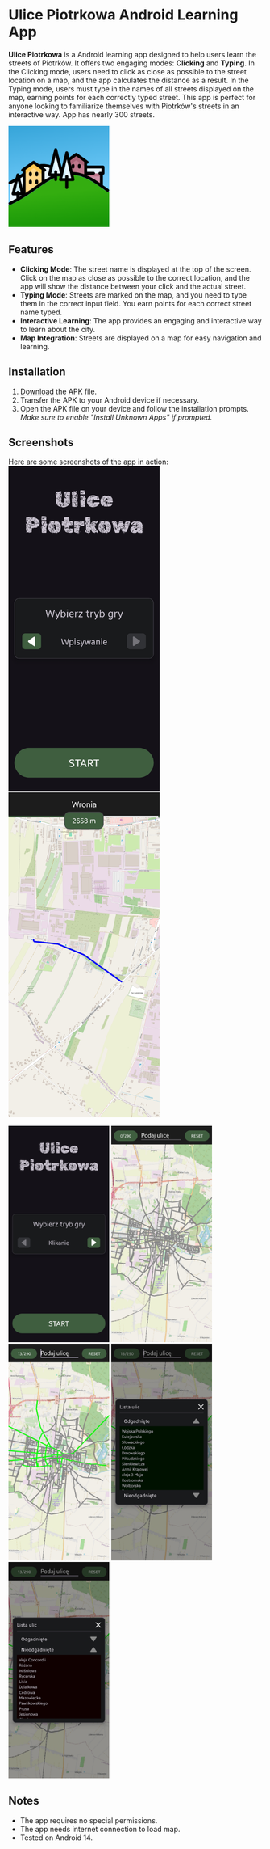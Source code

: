 # Ulice Piotrkowa Android Learning App

**Ulice Piotrkowa** is a Android learning app designed to help users learn the streets of Piotrków. It offers two engaging modes: **Clicking** and **Typing**. In the Clicking mode, users need to click as close as possible to the street location on a map, and the app calculates the distance as a result. In the Typing mode, users must type in the names of all streets displayed on the map, earning points for each correctly typed street. This app is perfect for anyone looking to familiarize themselves with Piotrków's streets in an interactive way. App has nearly 300 streets.

<img src="https://github.com/mati101811/UlicePiotrkowa/blob/master/images/UlicePiotrkowaIcon.png" alt="App preview" width="200"> 

## Features
- **Clicking Mode**: The street name is displayed at the top of the screen. Click on the map as close as possible to the correct location, and the app will show the distance between your click and the actual street.
- **Typing Mode**: Streets are marked on the map, and you need to type them in the correct input field. You earn points for each correct street name typed.
- **Interactive Learning**: The app provides an engaging and interactive way to learn about the city.
- **Map Integration**: Streets are displayed on a map for easy navigation and learning.

## Installation
1. [Download](https://github.com/mati101811/UlicePiotrkowa/raw/refs/heads/master/release/UlicePiotrkowa.apk) the APK file.
2. Transfer the APK to your Android device if necessary.
3. Open the APK file on your device and follow the installation prompts.  
   *Make sure to enable "Install Unknown Apps" if prompted.*
   
## Screenshots
Here are some screenshots of the app in action:  
<img src="https://github.com/mati101811/UlicePiotrkowa/blob/master/images/UlicePiotrkowaMenu1.jpg" alt="App menu 1" width="300"> 
<img src="https://github.com/mati101811/UlicePiotrkowa/blob/master/images/UlicePiotrkowaTrybKlikaniePoKlikni%C4%99ciu.jpg" alt="Clicking mode preview" width="300"> 

<img src="https://github.com/mati101811/UlicePiotrkowa/blob/master/images/UlicePiotrkowaMenu2.jpg" alt="App menu 2" width="200"> <img src="https://github.com/mati101811/UlicePiotrkowa/blob/master/images/UlicePiotrkowaTrybWpisywanie.jpg" alt="Typing mode" width="200"> <img src="https://github.com/mati101811/UlicePiotrkowa/blob/master/images/UlicePiotrkowaTrybWpisywanieWTrakcie.jpg" alt="Typing mode during game" width="200"> <img src="https://github.com/mati101811/UlicePiotrkowa/blob/master/images/UlicePiotrkowaTrybWpisywanieOdgadnięte.jpg" alt="Stats 1" width="200"> <img src="https://github.com/mati101811/UlicePiotrkowa/blob/master/images/UlicePiotrkowaTrybWpisywanieNieodgadnięte.jpg" alt="Stats 2" width="200"> 

## Notes
- The app requires no special permissions.
- The app needs internet connection to load map.
- Tested on Android 14. 
